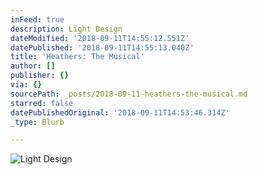 ```yaml
---
inFeed: true
description: Light Design
dateModified: '2018-09-11T14:55:12.551Z'
datePublished: '2018-09-11T14:55:13.040Z'
title: 'Heathers: The Musical'
author: []
publisher: {}
via: {}
sourcePath: _posts/2018-09-11-heathers-the-musical.md
starred: false
datePublishedOriginal: '2018-09-11T14:53:46.314Z'
_type: Blurb

---
```

![Light Design](https://the-grid-user-content.s3-us-west-2.amazonaws.com/06cd05db-4366-4e2f-b18f-367341c66975.jpg)